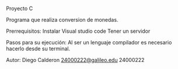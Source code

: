 Proyecto C

Programa que realiza conversion de monedas.

Prerrequisitos: Instalar Visual studio code
                Tener un servidor
                
Pasos para su ejecución: Al ser un lenguaje compilador es necesario hacerlo desde su terminal.

Autor: Diego Calderon 24000222@galileo.edu 24000222
